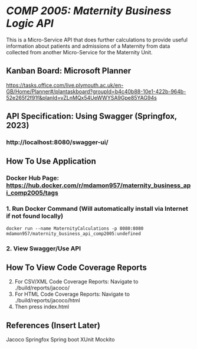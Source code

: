 # *COMP 2005: Maternity Business Logic API*

This is a Micro-Service API that does further calculations to provide useful information about patients and admissions of a Maternity from data collected from another Micro-Service for the Maternity Unit.

## Kanban Board: Microsoft Planner

https://tasks.office.com/live.plymouth.ac.uk/en-GB/Home/Planner#/plantaskboard?groupId=b4c40b88-10e1-422b-964b-52e265f2f91f&planId=vZLnMQx54UeWWYSA9Gpe85YAG94s

## API Specification: Using Swagger (Springfox, 2023)
### http://localhost:8080/swagger-ui/

## How To Use Application
### Docker Hub Page: https://hub.docker.com/r/mdamon957/maternity_business_api_comp2005/tags
### 1. Run Docker Command (Will automatically install via Internet if not found locally)
    docker run --name MaternityCalculations -p 8080:8080 mdamon957/maternity_business_api_comp2005:undefined
### 2. View Swagger/Use API

## How To View Code Coverage Reports
2. For CSV/XML Code Coverage Reports: Navigate to ./build/reports/jacoco/
3. For HTML Code Coverage Reports: Navigate to ./build/reports/jacoco/html
4. Then press index.html


## References (Insert Later)

Jacoco
Springfox
Spring boot
XUnit
Mockito
